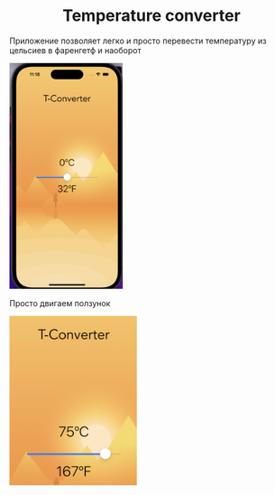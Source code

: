 <h1 align="center">Temperature converter</h1>

<text>Приложение позволяет легко и просто перевести температуру из цельсиев в фаренгетф и наоборот</text>

<img src="https://github.com/Rockphill/TConverter/blob/main/Конвертер.png?raw=true" height="400">

<text>Просто двигаем ползунок</text>

<img src="https://github.com/Rockphill/TConverter/blob/main/Конвертер%202.png?raw=true" height="300">
